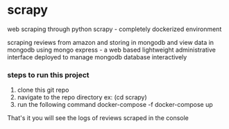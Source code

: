 # scrapy
web scraping through python scrapy - completely dockerized environment 

scraping reviews from amazon and storing in mongodb and view data in mongodb using mongo express - a web based lightweight administrative interface deployed to manage mongodb database interactively 

### steps to run this project

1. clone this git repo
2. navigate to the repo directory ex: (cd scrapy)
3. run the following command
    docker-compose -f docker-compose up
    
That's it you will see the logs of reviews scraped in the console 


